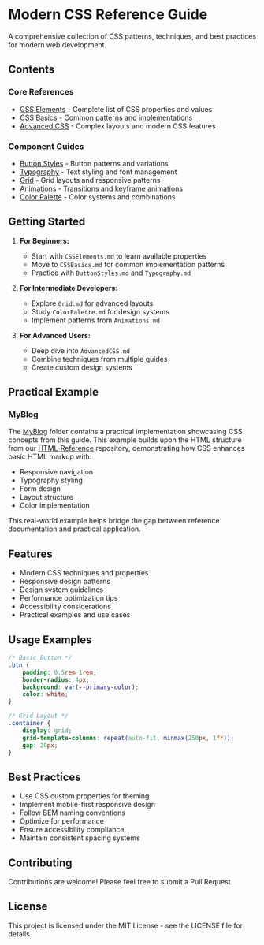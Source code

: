 # Modern CSS Reference Guide

A comprehensive collection of CSS patterns, techniques, and best practices for modern web development.

## Contents

### Core References
- [CSS Elements](CSSElements.md) - Complete list of CSS properties and values
- [CSS Basics](CSSBasics.md) - Common patterns and implementations
- [Advanced CSS](AdvancedCSS.md) - Complex layouts and modern CSS features

### Component Guides
- [Button Styles](ButtonStyles.md) - Button patterns and variations
- [Typography](Typography.md) - Text styling and font management
- [Grid](Grid.md) - Grid layouts and responsive patterns
- [Animations](Animations.md) - Transitions and keyframe animations
- [Color Palette](ColorPalette.md) - Color systems and combinations

## Getting Started

1. **For Beginners:**
   - Start with `CSSElements.md` to learn available properties
   - Move to `CSSBasics.md` for common implementation patterns
   - Practice with `ButtonStyles.md` and `Typography.md`

2. **For Intermediate Developers:**
   - Explore `Grid.md` for advanced layouts
   - Study `ColorPalette.md` for design systems
   - Implement patterns from `Animations.md`

3. **For Advanced Users:**
   - Deep dive into `AdvancedCSS.md`
   - Combine techniques from multiple guides
   - Create custom design systems

## Practical Example

### MyBlog
The [MyBlog](MyBlog/) folder contains a practical implementation showcasing CSS concepts from this guide. This example builds upon the HTML structure from our [HTML-Reference](https://github.com/Bighairymtnman/HTML-Reference) repository, demonstrating how CSS enhances basic HTML markup with:

- Responsive navigation
- Typography styling
- Form design
- Layout structure
- Color implementation

This real-world example helps bridge the gap between reference documentation and practical application.

## Features

-  Modern CSS techniques and properties
-  Responsive design patterns
-  Design system guidelines
-  Performance optimization tips
-  Accessibility considerations
-  Practical examples and use cases

## Usage Examples

```css
/* Basic Button */
.btn {
    padding: 0.5rem 1rem;
    border-radius: 4px;
    background: var(--primary-color);
    color: white;
}

/* Grid Layout */
.container {
    display: grid;
    grid-template-columns: repeat(auto-fit, minmax(250px, 1fr));
    gap: 20px;
}
```

## Best Practices

- Use CSS custom properties for theming
- Implement mobile-first responsive design
- Follow BEM naming conventions
- Optimize for performance
- Ensure accessibility compliance
- Maintain consistent spacing systems

## Contributing

Contributions are welcome! Please feel free to submit a Pull Request.

## License

This project is licensed under the MIT License - see the LICENSE file for details.

